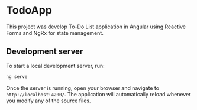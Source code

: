 # TodoApp

This project was develop To-Do List application in Angular using Reactive Forms and NgRx for state management.

## Development server

To start a local development server, run:

```bash
ng serve
```

Once the server is running, open your browser and navigate to `http://localhost:4200/`. The application will automatically reload whenever you modify any of the source files.
